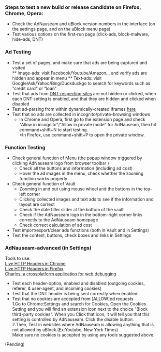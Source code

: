 ### Steps to test a new build or release candidate on Firefox, Chrome, Opera:

* Check the AdNauseam and uBlock version numbers in the interface (on the settings page, and on the uBlock menu page)
* Test various options on the first-run page (click-ads, block-malware, hide-ads, DNT)

### Ad Testing
* Test a set of pages, and make sure that ads are being captured and visited   
  ** Image-ads: visit Facebook/Youtube/Amazon... and verify ads are hidden and appear in menu
  ** Text-ads: visit Google/Ask/Yahoo/Bing/Duckduckgo to search for keywords such as "credit card" or "loan"
*  Test that ads from [DNT-respecting sites](https://www.eff.org/files/effdntlist.txt) are not hidden or clicked, when each DNT setting is enabled, and that they are hidden and clicked when disabled
*  Test ad-parsing from within dynamically-created iframes [here](http://rednoise.org/adntest/dynamic_iframe.html)                       
*  Test that no ads are collected in incognito/private-browsing windows    
   * In Chrome and Opera, first go to the extension page and check "Allow in incognito"/"Allow in private mode" for AdNauseam, then hit command+shift+N to start testing.   
   *In Firefox, use command+shift+P to open the private window.
  
### Function Testing
* Check general function of Menu 
   (the popup window triggered by clicking AdNauseam logo from browser toolbar )
   - Check all the buttons and information (including ad cost)
   - Hover the ad images in the menu, check whether the zooming function works properly
* Check general function of Vault
   - Zooming in and out using mouse wheel and the buttons in the top-left corner 
   - Clicking collected images and text ads to see if the information and layout are correct   
   - Check the date filter slider at the bottom of the vault
   - Check if the AdNauseam logo in the bottom-right corner links correctly to the AdNauseam homepage  
   - Check correct calculation of ad cost
* Test import/export/clear ads functions (both in Vault and in Settings)
* Test the content, buttons, check boxes and links in Settings

### AdNauseam-advanced (in Settings)
Tools to use:   
[Live HTTP Headers in Chrome](https://chrome.google.com/webstore/detail/live-http-headers/iaiioopjkcekapmldfgbebdclcnpgnlo?hl=en)    
[Live HTTP Headers in Firefox](https://addons.mozilla.org/en-US/firefox/addon/live-http-headers-clone/)   
[Charles: a crossplatform application for web debugging](https://www.charlesproxy.com/latest-release/download.do) 

*  Test each header-option, enabled and disabled (outgoing cookies, referer, & user-agent, and incoming cookies)
*  Test that the DNT header is being sent correctly when enabled
*  Test that no cookies are accepted from [ALLOW]ed requests   
   1.Go to Chrome:Settings and search for Cookies, Open the Cookies Setting and you will find an extension icon next to the choice "Block third-party cookies". When you Click that icon, it will tell you that this setting is controlled by AdNauseam. Click the disable button.   
   2.Then, Test in websites where AdNauseam is allowing anything that is not allowed by uBlock.(Ex:Youtube, New York Times)   
     Make sure no cookies is accepted by using any tools suggested above.


(Pending)

